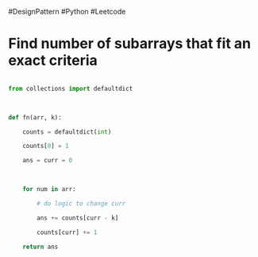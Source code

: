 #DesignPattern #Python #Leetcode
# Find number of subarrays that fit an exact criteria

  

```python

from collections import defaultdict

  

def fn(arr, k):

    counts = defaultdict(int)

    counts[0] = 1

    ans = curr = 0

  

    for num in arr:

        # do logic to change curr

        ans += counts[curr - k]

        counts[curr] += 1

    return ans

```

  
